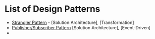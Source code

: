 # List of Design Patterns
* [Strangler Pattern](strangler.md) - [Solution Architecture], [Transformation]
* [Publisher/Subscriber Pattern](pubsub.md) [Solution Architecture], [Event-Driven]
* 
